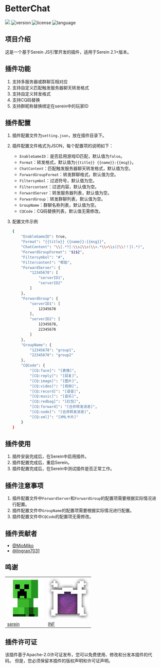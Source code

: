  # BetterChat
<img src="https://count.getloli.com/@BetterChat?name=BetterChat&theme=minecraft&padding=7&offset=0&align=top&scale=1&pixelated=1&darkmode=auto">
<img src="https://img.shields.io/badge/version-1.0.1-blue.svg" alt="version">
<img src="https://img.shields.io/badge/license-Apache--2.0-green.svg" alt="license">
<img src="https://img.shields.io/badge/language-JavaScript-orange.svg" 
alt="language">

## 项目介绍
这是一个基于Serein JS引擎开发的插件，适用于Serein 2.1+版本。
## 插件功能
1. 支持多服务器或群聊互相对应
2. 支持自定义匹配触发服务器聊天转发格式
3. 支持自定义转发格式
4. 支持CQ码替换
5. 支持群昵称替换绑定在serein中的玩家ID

## 插件配置
1. 插件配置文件为`setting.json`，放在插件目录下。
2. 插件配置文件格式为JSON，每个配置项的说明如下：
    - `EnableGameID`：是否启用游戏ID匹配，默认值为`false`。
    - `Format`：转发格式，默认值为`{{title}} {{name}}:{{msg}}`。
    - `ChatContent`：匹配触发服务器聊天转发格式，默认值为空。
    - `ForwardGroupFormat`：转发群聊格式，默认值为空。
    - `Filtersymbol`：过滤符号，默认值为空。
    - `Filtercontent`：过滤内容，默认值为空。
    - `ForwardServer`：转发服务器列表，默认值为空。
    - `ForwardGroup`：转发群聊列表，默认值为空。
    - `GroupName`：群聊名称列表，默认值为空。
    - `CQCode`：CQ码替换列表，默认值无需修改。

3. 配置文件示例
    ``` bash
    {
        "EnableGameID": true,
        "Format": "{{title}} {{name}}:{{msg}}",
        "ChatContent": "\\[.*?]:\\s♫\\s(\\<.*\\>\\s)[\\!！](.*)",
        "ForwardGroupFormat": "$1$2",
        "Filtersymbol": "#",
        "Filtercontent": "帮助",
        "ForwardServer": {
            "12345678": [
                "serverID1",
                "serverID2"
            ]
        },
        "ForwardGroup": {
            "serverID1": [
                12345678
            ],
            "serverID2": [
                12345678,
                22345678
            ]
        },
        "GroupName": {
            "12345678": "group1",
            "22345678": "group2"
        },
        "CQCode": {
            "[CQ:face]": "[表情]",
            "[CQ:reply]": "[回复]",
            "[CQ:image]": "[图片]",
            "[CQ:video]": "[视频]",
            "[CQ:record]": "[语音]",
            "[CQ:music]": "[音乐]",
            "[CQ:redbag]": "[红包]",
            "[CQ:forward]": "[合并转发消息]",
            "[CQ:node]": "[合并转发消息]",
            "[CQ:xml]": "[XML卡片]"
        }
    }
    ```

## 插件使用
1. 插件安装完成后，在Serein中启用插件。
2. 插件配置完成后，重启Serein。
3. 插件配置完成后，在Serein中测试插件是否正常工作。

## 插件注意事项
1. 插件配置文件中`ForwardServer`和`ForwardGroup`的配置项需要根据实际情况进行配置。
2. 插件配置文件中`GroupName`的配置项需要根据实际情况进行配置。
3. 插件配置文件中`CQCode`的配置项无需修改。

## 插件贡献者
- [@MioMiko](https://github.com/MioMiko)
- [@lingran7031](https://github.com/lingran7031)

## 鸣谢
|||
| ------------ | -------------- |
|<img src="./resources/serein.png" width="120" alt="logo"> |<img src="./resources/inf-logo-x135.png" alt="logo"> |
|[serein](https://github.com/SereinDev) |[INF](https://github.com/inf-mc) |


## 插件许可证
该插件基于Apache-2.0许可证发布，您可以免费使用、修改和分发本插件的代码。
但是，您必须保留本插件的版权声明和许可证声明。
